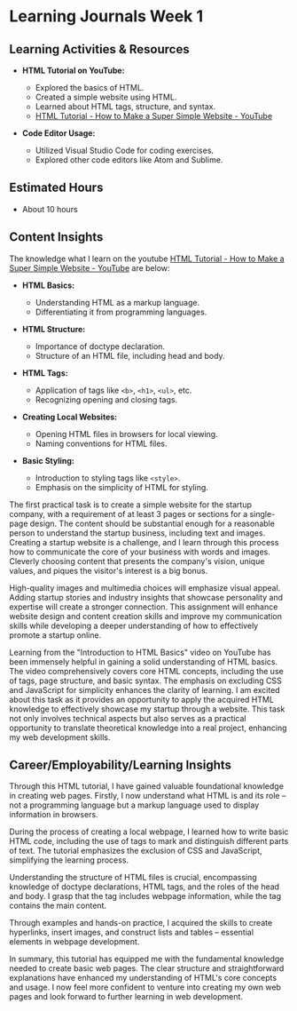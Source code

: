 # Learning Journals Week 1

## Learning Activities & Resources
- **HTML Tutorial on YouTube:**
  - Explored the basics of HTML.
  - Created a simple website using HTML.
  - Learned about HTML tags, structure, and syntax.
  - [HTML Tutorial - How to Make a Super Simple Website - YouTube](https://www.youtube.com/watch?v=PlxWf493en4)

- **Code Editor Usage:**
  - Utilized Visual Studio Code for coding exercises.
  - Explored other code editors like Atom and Sublime.


## Estimated Hours
   - About 10 hours 
## Content Insights
  The knowledge what I learn on the youtube [HTML Tutorial - How to Make a Super Simple Website - YouTube](https://www.youtube.com/watch?v=PlxWf493en4) are below:
- **HTML Basics:**
  - Understanding HTML as a markup language.
  - Differentiating it from programming languages.

- **HTML Structure:**
  - Importance of doctype declaration.
  - Structure of an HTML file, including head and body.

- **HTML Tags:**
  - Application of tags like `<b>`, `<h1>`, `<ul>`, etc.
  - Recognizing opening and closing tags.

- **Creating Local Websites:**
  - Opening HTML files in browsers for local viewing.
  - Naming conventions for HTML files.

- **Basic Styling:**
  - Introduction to styling tags like `<style>`.
  - Emphasis on the simplicity of HTML for styling.

The first practical task is to create a simple website for the startup company, with a requirement of at least 3 pages 
or sections for a single-page design. The content should be substantial enough for a reasonable person to understand the
startup business, including text and images. Creating a startup website is a challenge, and I learn through this process how to 
communicate the core of your business with words and images. Cleverly choosing content that presents the company's 
vision, unique values, and piques the visitor's interest is a big bonus. 

High-quality images and multimedia choices will emphasize visual appeal. Adding startup stories and industry
insights that showcase personality and expertise will create a stronger connection. This assignment will enhance
website design and content creation skills and improve my communication skills while developing a deeper understanding 
of how to effectively promote a startup online.


Learning from the "Introduction to HTML Basics" video on YouTube has been
immensely helpful in gaining a solid understanding of HTML basics. The video comprehensively covers core HTML concepts,
including the use of tags, page structure, and basic syntax. The emphasis on excluding CSS and JavaScript for simplicity 
enhances the clarity of learning. I am excited about this task as it provides an opportunity to apply the acquired HTML 
knowledge to effectively showcase my startup through a website. This task not only involves technical aspects but also 
serves as a practical opportunity to translate theoretical knowledge into a real project, enhancing 
my web development skills.



## Career/Employability/Learning Insights

Through this HTML tutorial, I have gained valuable foundational knowledge in creating web pages. Firstly, I now understand 
what HTML is and its role – not a programming language but a markup language used to display information in browsers.

During the process of creating a local webpage, I learned how to write basic HTML code, including the use of tags 
to mark and distinguish different parts of text. The tutorial emphasizes the exclusion of CSS and JavaScript, simplifying the learning process.

Understanding the structure of HTML files is crucial, encompassing knowledge of doctype declarations, HTML tags, and 
the roles of the head and body. I grasp that the <head> tag includes webpage information, while the <body> tag contains the main content.

Through examples and hands-on practice, I acquired the skills to create hyperlinks, insert images, and construct lists and tables 
– essential elements in webpage development.

In summary, this tutorial has equipped me with the fundamental knowledge needed to create basic web pages. 
The clear structure and straightforward explanations have enhanced my understanding of HTML's core concepts and 
usage. I now feel more confident to venture into creating my own web pages and look forward to further learning in web development.

